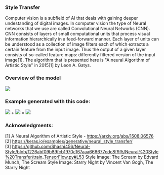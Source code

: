 ### Style Transfer

Computer vision is a subfield of AI that deals with gaining deeper undestanding of digital images. In computer vision the type of Neural networks that we use are called Convolutional Neural Networks (CNN). CNN consists of layers of small computational units that process visual information hierarchically in a feed-forward manner. Each layer of units can be understood as a collection of image filters each of which extracts a certain feature from the input image. Thus the output of a given layer consists of so-called feature maps: differently filtered version of the input image[1]. The algorithm that is presented here is "A neural Algorithm of Artistic Style" in 2015[1] by Leon A. Gatys.

### Overview of the model

<img src = "https://miro.medium.com/max/1430/1*JAMQmAJ-oPH35D5K4tJvJQ.png">

### Example generated with this code:

<img src = "https://sites.google.com/site/lilyarteia123/data-charts/vincent-van-gogh/image.jpg?attredirects=0"> + <img src = "https://media.overstockart.com/optimized/cache/data/product_images/VG485-1000x1000.jpg"> = <img src = "https://github.com/ZhivkoB3/Trapped-in-art/blob/main/StyleTransfered.png">


### Acknowledgments: 

[1] A Neural Algorithm of Artistic Style - https://arxiv.org/abs/1508.06576 <br>
[2] https://keras.io/examples/generative/neural_style_transfer/ <br>
[3] https://github.com/Shashi456/Neural-Style/blob/f226abf09b89fcb1970c167aaa666677cdc8f9f5/Neural%20Style%20Transfer/train_TensorFlow.py#L53
Style Image: The Scream by Edvard Munch, The Scream
Style Image: Starry Night by Vincent Van Gogh, The Starry Night
